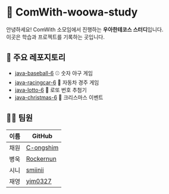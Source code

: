 # 🚀 ComWith-woowa-study

안녕하세요! ComWith 소모임에서 진행하는 **우아한테코스 스터디**입니다.  
이곳은 학습과 프로젝트를 기록하는 곳입니다.

## 📂 주요 레포지토리
- [java-baseball-6](https://github.com/ComWith-woowa-study/java-baseball-6) ⚾ 숫자 야구 게임
- [java-racingcar-6](https://github.com/ComWith-woowa-study/java-racingcar-6) 🚗 자동차 경주 게임
- [java-lotto-6](https://github.com/ComWith-woowa-study/java-lotto-6) 🎰 로또 번호 추첨기
- [java-christmas-6](https://github.com/ComWith-woowa-study/java-christmas-6) 🎄 크리스마스 이벤트

## 🙋‍♂️ 팀원
| 이름 | GitHub |
|------|--------|
| 채원 | [C-ongshim](https://github.com/C-ongshim) |
| 병욱 | [Rockernun](https://github.com/Rockernun) |
| 시니 | [smiinii](https://github.com/smiinii) |
| 재영 | [yim0327](https://github.com/yim0327) |
